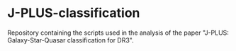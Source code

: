 # J-PLUS-classification
Repository containing the scripts used in the analysis of the paper "J-PLUS: Galaxy-Star-Quasar classification for DR3".
